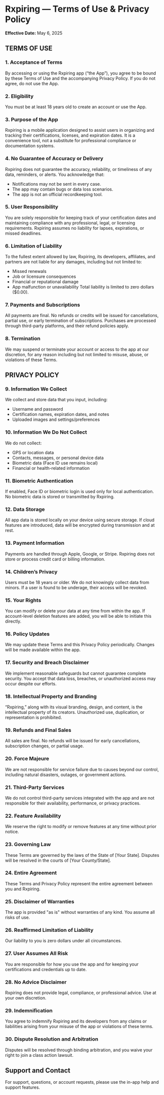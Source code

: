 
# Rxpiring — Terms of Use & Privacy Policy
**Effective Date:** May 6, 2025

## TERMS OF USE

### 1. Acceptance of Terms
By accessing or using the Rxpiring app (“the App”), you agree to be bound by these Terms of Use and the accompanying Privacy Policy. If you do not agree, do not use the App.

### 2. Eligibility
You must be at least 18 years old to create an account or use the App.

### 3. Purpose of the App
Rxpiring is a mobile application designed to assist users in organizing and tracking their certifications, licenses, and expiration dates. It is a convenience tool, not a substitute for professional compliance or documentation systems.

### 4. No Guarantee of Accuracy or Delivery
Rxpiring does not guarantee the accuracy, reliability, or timeliness of any data, reminders, or alerts. You acknowledge that:
- Notifications may not be sent in every case.
- The app may contain bugs or data loss scenarios.
- The app is not an official recordkeeping tool.

### 5. User Responsibility
You are solely responsible for keeping track of your certification dates and maintaining compliance with any professional, legal, or licensing requirements. Rxpiring assumes no liability for lapses, expirations, or missed deadlines.

### 6. Limitation of Liability
To the fullest extent allowed by law, Rxpiring, its developers, affiliates, and partners are not liable for any damages, including but not limited to:
- Missed renewals
- Job or licensure consequences
- Financial or reputational damage
- App malfunction or unavailability
Total liability is limited to zero dollars ($0.00).

### 7. Payments and Subscriptions
All payments are final. No refunds or credits will be issued for cancellations, partial use, or early termination of subscriptions. Purchases are processed through third-party platforms, and their refund policies apply.

### 8. Termination
We may suspend or terminate your account or access to the app at our discretion, for any reason including but not limited to misuse, abuse, or violations of these Terms.

## PRIVACY POLICY

### 9. Information We Collect
We collect and store data that you input, including:
- Username and password
- Certification names, expiration dates, and notes
- Uploaded images and settings/preferences

### 10. Information We Do Not Collect
We do not collect:
- GPS or location data
- Contacts, messages, or personal device data
- Biometric data (Face ID use remains local)
- Financial or health-related information

### 11. Biometric Authentication
If enabled, Face ID or biometric login is used only for local authentication. No biometric data is stored or transmitted by Rxpiring.

### 12. Data Storage
All app data is stored locally on your device using secure storage. If cloud features are introduced, data will be encrypted during transmission and at rest.

### 13. Payment Information
Payments are handled through Apple, Google, or Stripe. Rxpiring does not store or process credit card or billing information.

### 14. Children’s Privacy
Users must be 18 years or older. We do not knowingly collect data from minors. If a user is found to be underage, their access will be revoked.

### 15. Your Rights
You can modify or delete your data at any time from within the app. If account-level deletion features are added, you will be able to initiate this directly.

### 16. Policy Updates
We may update these Terms and this Privacy Policy periodically. Changes will be made available within the app.

### 17. Security and Breach Disclaimer
We implement reasonable safeguards but cannot guarantee complete security. You accept that data loss, breaches, or unauthorized access may occur despite our efforts.

### 18. Intellectual Property and Branding
“Rxpiring,” along with its visual branding, design, and content, is the intellectual property of its creators. Unauthorized use, duplication, or representation is prohibited.

### 19. Refunds and Final Sales
All sales are final. No refunds will be issued for early cancellations, subscription changes, or partial usage.

### 20. Force Majeure
We are not responsible for service failure due to causes beyond our control, including natural disasters, outages, or government actions.

### 21. Third-Party Services
We do not control third-party services integrated with the app and are not responsible for their availability, performance, or privacy practices.

### 22. Feature Availability
We reserve the right to modify or remove features at any time without prior notice.

### 23. Governing Law
These Terms are governed by the laws of the State of [Your State]. Disputes will be resolved in the courts of [Your County/State].

### 24. Entire Agreement
These Terms and Privacy Policy represent the entire agreement between you and Rxpiring.

### 25. Disclaimer of Warranties
The app is provided "as is" without warranties of any kind. You assume all risks of use.

### 26. Reaffirmed Limitation of Liability
Our liability to you is zero dollars under all circumstances.

### 27. User Assumes All Risk
You are responsible for how you use the app and for keeping your certifications and credentials up to date.

### 28. No Advice Disclaimer
Rxpiring does not provide legal, compliance, or professional advice. Use at your own discretion.

### 29. Indemnification
You agree to indemnify Rxpiring and its developers from any claims or liabilities arising from your misuse of the app or violations of these terms.

### 30. Dispute Resolution and Arbitration
Disputes will be resolved through binding arbitration, and you waive your right to join a class action lawsuit.

## Support and Contact
For support, questions, or account requests, please use the in-app help and support features.
